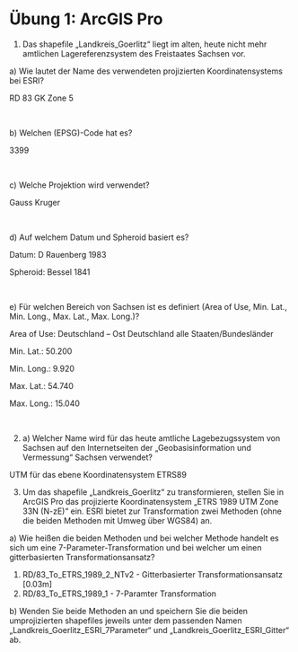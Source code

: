 # Übung 1: ArcGIS Pro

1. Das shapefile „Landkreis_Goerlitz“ liegt im alten, heute nicht mehr amtlichen Lagereferenzsystem des Freistaates Sachsen vor.

a) Wie lautet der Name des verwendeten projizierten Koordinatensystems bei ESRI?

RD 83 GK Zone 5

&nbsp;

b) Welchen (EPSG)-Code hat es?

3399

&nbsp;

c) Welche Projektion wird verwendet?

Gauss Kruger

&nbsp;

d) Auf welchem Datum und Spheroid basiert es?

Datum: D Rauenberg 1983

Spheroid: Bessel 1841

&nbsp;

e) Für welchen Bereich von Sachsen ist es definiert (Area of Use, Min. Lat., Min. Long., Max. Lat., Max. Long.)?

Area of Use: Deutschland – Ost Deutschland alle Staaten/Bundesländer

Min. Lat.: 50.200

Min. Long.: 9.920

Max. Lat.: 54.740

Max. Long.: 15.040

&nbsp;

2. a) Welcher Name wird für das heute amtliche Lagebezugssystem von Sachsen auf den Internetseiten der „Geobasisinformation und Vermessung“ Sachsen verwendet?

UTM für das ebene Koordinatensystem ETRS89

3. Um das shapefile „Landkreis_Goerlitz“ zu transformieren, stellen Sie in ArcGIS Pro das projizierte Koordinatensystem „ETRS 1989 UTM Zone 33N (N-zE)“ ein. ESRI bietet zur Transformation zwei Methoden (ohne die beiden Methoden mit Umweg über WGS84) an.

a) Wie heißen die beiden Methoden und bei welcher Methode handelt es sich um eine 7-Parameter-Transformation und bei welcher um einen gitterbasierten Transformationsansatz?

  1. RD/83_To_ETRS_1989_2_NTv2 - Gitterbasierter Transformationsansatz [0.03m]
  2. RD/83_To_ETRS_1989_1 - 7-Paramter Transformation

b) Wenden Sie beide Methoden an und speichern Sie die beiden umprojizierten shapefiles jeweils unter dem passenden Namen „Landkreis_Goerlitz_ESRI_7Parameter“ und „Landkreis_Goerlitz_ESRI_Gitter“ ab.
